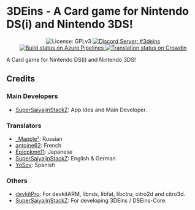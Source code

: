 # 3DEins - A Card game for Nintendo DS(i) and Nintendo 3DS!
<p align="center">
  <img src="https://img.shields.io/badge/License-GPLv3-informational.svg" alt="License: GPLv3">
  <a href="https://discord.gg/KDJCfGF">
    <img src="https://img.shields.io/badge/Discord-%233deins-7289DA" alt="Discord Server: #3deins">
  </a>
  <a href="https://dev.azure.com/Universal-Team/Builds/_build?definitionId=15">
    <img src="https://dev.azure.com/Universal-Team/Builds/_apis/build/status/Universal-Team.3DEins?branchName=master" alt="Build status on Azure Pipelines">
  </a>
  <a href="https://crowdin.com/project/3deins">
    <img src="https://badges.crowdin.net/3deins/localized.svg" alt="Translation status on Crowdin">
  </a>
</p>

A Card game for Nintendo DS(i) and Nintendo 3DS!

## Credits
### Main Developers
- [SuperSaiyajinStackZ](https://github.com/SuperSaiyajinStackZ): App Idea and Main Developer.
### Translators
- [_Mapple²](https://gitlab.com/of228lo): Russian
- [antoine62](https://github.com/antoine62): French
- [Epicpkmn11](https://github.com/Epicpkmn11): Japanese
- [SuperSaiyajinStackZ](https://github.com/SuperSaiyajinStackZ): English & German
- [YoSoy](https://twitter.com/riku200): Spanish
### Others
- [devkitPro](https://github.com/devkitPro): For devkitARM, libnds, libfat, libctru, citro2d and citro3d.
- [SuperSaiyajinStackZ](https://github.com/SuperSaiyajinStackZ): For developing 3DEins / DSEins-Core.